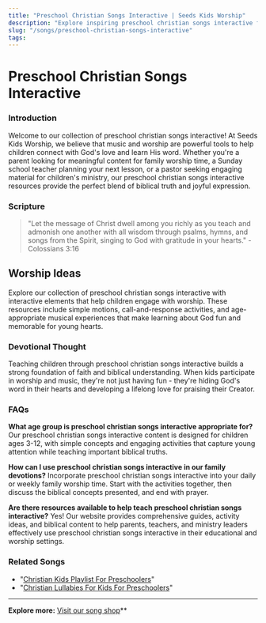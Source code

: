 ```yaml
---
title: "Preschool Christian Songs Interactive | Seeds Kids Worship"
description: "Explore inspiring preschool christian songs interactive for children's worship and faith development. Biblical music resources for families and ministry."
slug: "/songs/preschool-christian-songs-interactive"
tags:
---
```


# Preschool Christian Songs Interactive

### Introduction

Welcome to our collection of preschool christian songs interactive! At Seeds Kids Worship, we believe that music and worship are powerful tools to help children connect with God's love and learn His word. Whether you're a parent looking for meaningful content for family worship time, a Sunday school teacher planning your next lesson, or a pastor seeking engaging material for children's ministry, our preschool christian songs interactive resources provide the perfect blend of biblical truth and joyful expression.

### Scripture

> "Let the message of Christ dwell among you richly as you teach and admonish one another with all wisdom through psalms, hymns, and songs from the Spirit, singing to God with gratitude in your hearts." - Colossians 3:16

## Worship Ideas

Explore our collection of preschool christian songs interactive with interactive elements that help children engage with worship. These resources include simple motions, call-and-response activities, and age-appropriate musical experiences that make learning about God fun and memorable for young hearts.

### Devotional Thought

Teaching children through preschool christian songs interactive builds a strong foundation of faith and biblical understanding. When kids participate in worship and music, they're not just having fun - they're hiding God's word in their hearts and developing a lifelong love for praising their Creator.

### FAQs

**What age group is preschool christian songs interactive appropriate for?**
Our preschool christian songs interactive content is designed for children ages 3-12, with simple concepts and engaging activities that capture young attention while teaching important biblical truths.

**How can I use preschool christian songs interactive in our family devotions?**
Incorporate preschool christian songs interactive into your daily or weekly family worship time. Start with the activities together, then discuss the biblical concepts presented, and end with prayer.

**Are there resources available to help teach preschool christian songs interactive?**
Yes! Our website provides comprehensive guides, activity ideas, and biblical content to help parents, teachers, and ministry leaders effectively use preschool christian songs interactive in their educational and worship settings.

### Related Songs

- "[Christian Kids Playlist For Preschoolers](/songs/christian-kids-playlist-for-preschoolers/)"
- "[Christian Lullabies For Kids For Preschoolers](/songs/christian-lullabies-for-kids-for-preschoolers/)"

---

**Explore more:** [Visit our song shop](https://seedskidsworship.com/shop)**

<!-- Schema Markup -->
<script type="application/ld+json">
{
  "@context": "https://schema.org",
  "@type": "MusicRecording",
  "name": "Preschool Christian Songs Interactive",
  "byArtist": {
    "@type": "MusicGroup",
    "name": "Seeds Kids Worship"
  },
  "isFamilyFriendly": true,
  "url": "https://seedskidsworship.com/songs/preschool-christian-songs-interactive/"
}
</script>